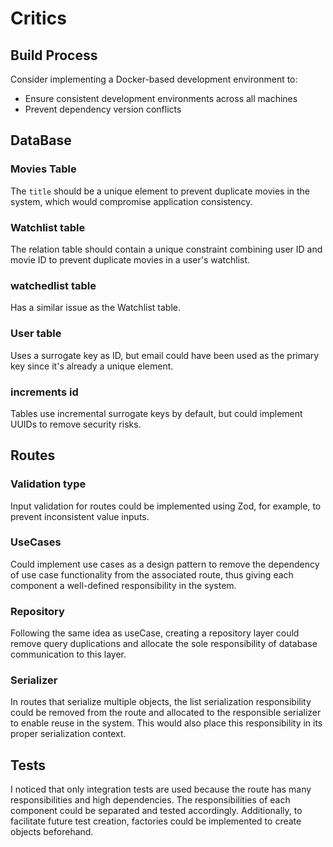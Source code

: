 # Critics

## Build Process

Consider implementing a Docker-based development environment to:
- Ensure consistent development environments across all machines
- Prevent dependency version conflicts

## DataBase

### Movies Table

The `title` should be a unique element to prevent duplicate movies in the system, which would compromise application consistency.

### Watchlist table

The relation table should contain a unique constraint combining user ID and movie ID to prevent duplicate movies in a user's watchlist.

### watchedlist table

Has a similar issue as the Watchlist table.

### User table

Uses a surrogate key as ID, but email could have been used as the primary key since it's already a unique element.

### increments id

Tables use incremental surrogate keys by default, but could implement UUIDs to remove security risks.

## Routes

### Validation type

Input validation for routes could be implemented using Zod, for example, to prevent inconsistent value inputs.

### UseCases

Could implement use cases as a design pattern to remove the dependency of use case functionality from the associated route, thus giving each component a well-defined responsibility in the system.

### Repository

Following the same idea as useCase, creating a repository layer could remove query duplications and allocate the sole responsibility of database communication to this layer.

### Serializer

In routes that serialize multiple objects, the list serialization responsibility could be removed from the route and allocated to the responsible serializer to enable reuse in the system. This would also place this responsibility in its proper serialization context.

## Tests

I noticed that only integration tests are used because the route has many responsibilities and high dependencies. The responsibilities of each component could be separated and tested accordingly. Additionally, to facilitate future test creation, factories could be implemented to create objects beforehand.


